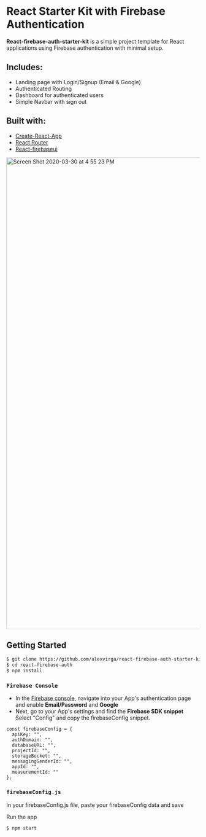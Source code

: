 # React Starter Kit with Firebase Authentication
**React-firebase-auth-starter-kit** is a simple project template for React applications using Firebase authentication with minimal setup. 

## Includes:
- Landing page with Login/Signup (Email & Google)
- Authenticated Routing
- Dashboard for authenticated users
- Simple Navbar with sign out

## Built with:
- [Create-React-App](https://github.com/facebook/create-react-app)
- [React Router](https://github.com/ReactTraining/react-router/tree/master/packages/react-router-dom)
- [React-firebaseui](https://github.com/firebase/firebaseui-web-react)


<img width="1228" alt="Screen Shot 2020-03-30 at 4 55 23 PM" src="https://user-images.githubusercontent.com/49658469/77961155-67838980-72a7-11ea-89a7-4dc0a3c8a7f4.png">

## Getting Started

```bash
$ git clone https://github.com/alexvirga/react-firebase-auth-starter-kit.git react-firebase-auth
$ cd react-firebase-auth
$ npm install
```

### ```Firebase Console```
- In the [Firebase console](https://console.firebase.google.com/), navigate into your App's authentication page and enable **Email/Password** and **Google**
- Next, go to your App's settings and find the **Firebase SDK snippet** Select "Config" and copy the firebaseConfig snippet.

```
const firebaseConfig = {
  apiKey: "",
  authDomain: "",
  databaseURL: "",
  projectId: "",
  storageBucket: "",
  messagingSenderId: "",
  appId: "",
  measurementId: ""
};
```

### ```firebaseConfig.js```
In your firebaseConfig.js file, paste your firebaseConfig data and save

Run the app
```bash
$ npm start
```


